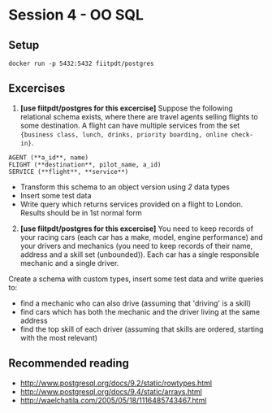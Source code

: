 # Session 4 - OO SQL

## Setup

````
docker run -p 5432:5432 fiitpdt/postgres
````

## Excercises

1. **[use fiitpdt/postgres for this excercise]** Suppose the following relational schema exists, where there are travel agents selling flights to some destination. A flight can have multiple services from the set `{business class, lunch, drinks, priority boarding, online check-in}`.

  ````
  AGENT (**a_id**, name)
  FLIGHT (**destination**, pilot_name, a_id)
  SERVICE (**flight**, **service**)
  ````

  - Transform this schema to an object version using *2* data types 
  - Insert some test data
  - Write query which returns services provided on a flight to London. Results should be in 1st normal form

2. **[use fiitpdt/postgres for this excercise]** You need to keep records of your racing cars (each car has a make, model, engine performance) and your drivers and mechanics (you need to keep records of their name, address and a skill set (unbounded)). Each car has a single responsible mechanic and a single driver.

  Create a schema with custom types, insert some test data and write queries to:
  
  - find a mechanic who can also drive (assuming that 'driving' is a skill)
  - find cars which has both the mechanic and the driver living at the same address
  - find the top skill of each driver (assuming that skills are ordered, starting with the most relevant)

## Recommended reading

- http://www.postgresql.org/docs/9.2/static/rowtypes.html
- http://www.postgresql.org/docs/9.4/static/arrays.html
- http://waelchatila.com/2005/05/18/1116485743467.html
